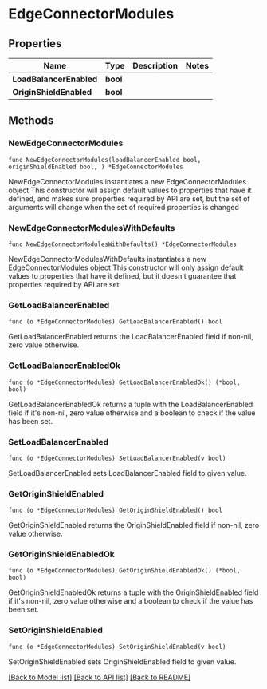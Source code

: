 # EdgeConnectorModules

## Properties

Name | Type | Description | Notes
------------ | ------------- | ------------- | -------------
**LoadBalancerEnabled** | **bool** |  | 
**OriginShieldEnabled** | **bool** |  | 

## Methods

### NewEdgeConnectorModules

`func NewEdgeConnectorModules(loadBalancerEnabled bool, originShieldEnabled bool, ) *EdgeConnectorModules`

NewEdgeConnectorModules instantiates a new EdgeConnectorModules object
This constructor will assign default values to properties that have it defined,
and makes sure properties required by API are set, but the set of arguments
will change when the set of required properties is changed

### NewEdgeConnectorModulesWithDefaults

`func NewEdgeConnectorModulesWithDefaults() *EdgeConnectorModules`

NewEdgeConnectorModulesWithDefaults instantiates a new EdgeConnectorModules object
This constructor will only assign default values to properties that have it defined,
but it doesn't guarantee that properties required by API are set

### GetLoadBalancerEnabled

`func (o *EdgeConnectorModules) GetLoadBalancerEnabled() bool`

GetLoadBalancerEnabled returns the LoadBalancerEnabled field if non-nil, zero value otherwise.

### GetLoadBalancerEnabledOk

`func (o *EdgeConnectorModules) GetLoadBalancerEnabledOk() (*bool, bool)`

GetLoadBalancerEnabledOk returns a tuple with the LoadBalancerEnabled field if it's non-nil, zero value otherwise
and a boolean to check if the value has been set.

### SetLoadBalancerEnabled

`func (o *EdgeConnectorModules) SetLoadBalancerEnabled(v bool)`

SetLoadBalancerEnabled sets LoadBalancerEnabled field to given value.


### GetOriginShieldEnabled

`func (o *EdgeConnectorModules) GetOriginShieldEnabled() bool`

GetOriginShieldEnabled returns the OriginShieldEnabled field if non-nil, zero value otherwise.

### GetOriginShieldEnabledOk

`func (o *EdgeConnectorModules) GetOriginShieldEnabledOk() (*bool, bool)`

GetOriginShieldEnabledOk returns a tuple with the OriginShieldEnabled field if it's non-nil, zero value otherwise
and a boolean to check if the value has been set.

### SetOriginShieldEnabled

`func (o *EdgeConnectorModules) SetOriginShieldEnabled(v bool)`

SetOriginShieldEnabled sets OriginShieldEnabled field to given value.



[[Back to Model list]](../README.md#documentation-for-models) [[Back to API list]](../README.md#documentation-for-api-endpoints) [[Back to README]](../README.md)


